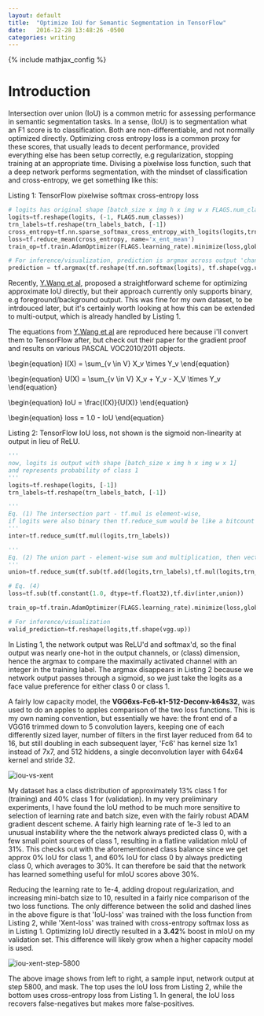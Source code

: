 ```yaml
---
layout: default
title:  "Optimize IoU for Semantic Segmentation in TensorFlow"
date:   2016-12-28 13:48:26 -0500
categories: writing
---
```


{% include mathjax_config %}

# Introduction

Intersection over union (IoU) is a common metric for assessing performance in semantic segmentation tasks. In a sense, (IoU) is to segmentation what an F1 score is to classification. Both are non-differentiable, and not normally optimized directly. Optimizing cross entropy loss is a common proxy for these scores, that usually leads to decent performance, provided everything else has been setup correctly, e.g regularization, stopping training at an appropriate time. Divising a pixelwise loss function, such that a deep network performs segmentation, with the mindset of classification and cross-entropy, we get something like this:

Listing 1: TensorFlow pixelwise softmax cross-entropy loss

```python
# logits has original shape [batch_size x img h x img w x FLAGS.num_classes]
logits=tf.reshape(logits, (-1, FLAGS.num_classes))
trn_labels=tf.reshape(trn_labels_batch, [-1])
cross_entropy=tf.nn.sparse_softmax_cross_entropy_with_logits(logits,trn_labels,name='x_ent')
loss=tf.reduce_mean(cross_entropy, name='x_ent_mean')
train_op=tf.train.AdamOptimizer(FLAGS.learning_rate).minimize(loss,global_step=global_step)

# For inference/visualization, prediction is argmax across output 'channels'
prediction = tf.argmax(tf.reshape(tf.nn.softmax(logits), tf.shape(vgg.up)), dimension=3)
```

Recently, [Y.Wang et al](http://www.cs.umanitoba.ca/~ywang/papers/isvc16.pdf "Optimizing Intersection-Over-Union in Deep
Neural Networks for Image Segmentation"), proposed a straightforward scheme for optimizing approximate IoU directly, but their approach currently only supports binary, e.g foreground/background output. This was fine for my own dataset, to be intrdouced later, but it's certainly worth looking at how this can be extended to multi-output, which is already handled by Listing 1.

The equations from [Y.Wang et al](http://www.cs.umanitoba.ca/~ywang/papers/isvc16.pdf "Optimizing Intersection-Over-Union in Deep
Neural Networks for Image Segmentation") are reproduced here because i'll convert them to TensorFlow after, but check out their paper for the gradient proof and results on various PASCAL VOC2010/2011 objects.

\begin{equation}
I(X) = \sum_{v \in V} X_v \times Y_v
\end{equation}

\begin{equation}
U(X) = \sum_{v \in V} X_v + Y_v - X_V \times Y_v
\end{equation}

\begin{equation}
IoU = \frac{I(X)}{U(X)}
\end{equation}

\begin{equation}
loss = 1.0 - IoU
\end{equation}


Listing 2: TensorFlow IoU loss, not shown is the sigmoid non-linearity at output in lieu of ReLU.

```python
'''
now, logits is output with shape [batch_size x img h x img w x 1] 
and represents probability of class 1
'''
logits=tf.reshape(logits, [-1])
trn_labels=tf.reshape(trn_labels_batch, [-1])

'''
Eq. (1) The intersection part - tf.mul is element-wise, 
if logits were also binary then tf.reduce_sum would be like a bitcount here.
'''
inter=tf.reduce_sum(tf.mul(logits,trn_labels))

'''
Eq. (2) The union part - element-wise sum and multiplication, then vector sum
'''
union=tf.reduce_sum(tf.sub(tf.add(logits,trn_labels),tf.mul(logits,trn_labels)))

# Eq. (4)
loss=tf.sub(tf.constant(1.0, dtype=tf.float32),tf.div(inter,union))

train_op=tf.train.AdamOptimizer(FLAGS.learning_rate).minimize(loss,global_step=global_step)

# For inference/visualization
valid_prediction=tf.reshape(logits,tf.shape(vgg.up))
```

In Listing 1, the network output was ReLU'd and softmax'd, so the final output was nearly one-hot in the output channels, or (class) dimension, hence the argmax to compare the maximally activated channel with an integer in the training label. The argmax disappears in Listing 2 because we network output passes through a sigmoid, so we just take the logits as a face value preference for either class 0 or class 1.

A fairly low capacity model, the __VGG6xs-Fc6-k1-512-Deconv-k64s32__, was used to do an apples to apples comparison of the two loss functions. This is my own naming convention, but essentially we have: the front end of a VGG16 trimmed down to 5 convolution layers, keeping one of each differently sized layer, number of filters in the first layer reduced from 64 to 16, but still doubling in each subsequent layer, 'Fc6' has kernel size 1x1 instead of 7x7, and 512 hiddens, a single deconvolution layer with 64x64 kernel and stride 32.

![iou-vs-xent]({{site.url}}/img/vgg6xs-fc6-k1-512-deconv-k64s32-iou-vs-xent.png)

My dataset has a class distribution of approximately 13% class 1 for (training) and 40% class 1 for (validation). In my very preliminary experiments, I have found the IoU method to be much more sensitive to selection of learning rate and batch size, even with the fairly robust ADAM gradient descent scheme. A fairly high learning rate of 1e-3 led to an unusual instability where the the network always predicted class 0, with a few small point sources of class 1, resulting in a flatline validation mIoU of 31%. This checks out with the aforementioned class balance since we get approx 0% IoU for class 1, and 60% IoU for class 0 by always predicting class 0, which averages to 30%. It can therefore be said that the network has learned something useful for mIoU scores above 30%. 

Reducing the learning rate to 1e-4, adding dropout regularization, and increasing mini-batch size to 10, resulted in a fairly nice comparison of the two loss functions. The only difference between the solid and dashed lines in the above figure is that 'IoU-loss' was trained with the loss function from Listing 2, while 'Xent-loss' was trained with cross-entropy softmax loss as in Listing 1. Optimizing IoU directly resulted in a __3.42__% boost in mIoU on my validation set. This difference will likely grow when a higher capacity model is used.

![iou-xent-step-5800]({{site.url}}/img/xent-vs-iou-stp5800.png)

The above image shows from left to right, a sample input, network output at step 5800, and mask. The top uses the IoU loss from Listing 2, while the bottom uses cross-entropy loss from Listing 1. In general, the IoU loss recovers false-negatives but makes more false-positives.